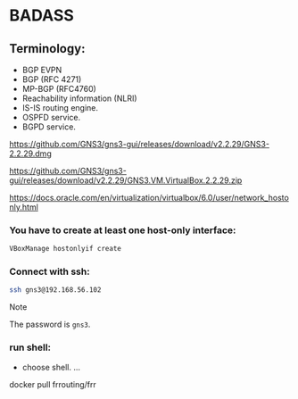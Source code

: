 # BADASS

## Terminology:
- BGP EVPN
- BGP (RFC 4271)
- MP-BGP (RFC4760)
- Reachability information (NLRI)
- IS-IS routing engine.
- OSPFD service.
- BGPD service.

https://github.com/GNS3/gns3-gui/releases/download/v2.2.29/GNS3-2.2.29.dmg

https://github.com/GNS3/gns3-gui/releases/download/v2.2.29/GNS3.VM.VirtualBox.2.2.29.zip


https://docs.oracle.com/en/virtualization/virtualbox/6.0/user/network_hostonly.html


### You have to create at least one host-only interface:

```bash
VBoxManage hostonlyif create
```

### Connect with ssh:

```bash
ssh gns3@192.168.56.102
```

> [!NOTE]  
> The password is `gns3`.

### run shell:
- choose shell. ...


docker pull frrouting/frr
